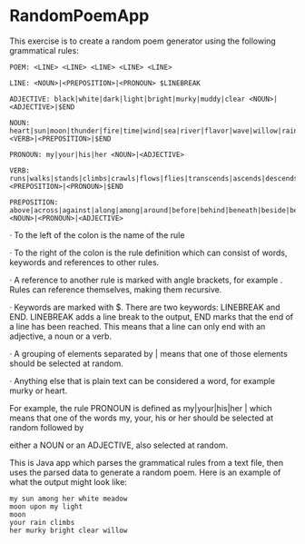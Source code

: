 # RandomPoemApp

This exercise is to create a random poem generator using the following grammatical rules:

``` 
POEM: <LINE> <LINE> <LINE> <LINE> <LINE>

LINE: <NOUN>|<PREPOSITION>|<PRONOUN> $LINEBREAK

ADJECTIVE: black|white|dark|light|bright|murky|muddy|clear <NOUN>|<ADJECTIVE>|$END

NOUN: heart|sun|moon|thunder|fire|time|wind|sea|river|flavor|wave|willow|rain|tree|flower|field|meadow|pasture|harvest|water|father|mother|brother|sister <VERB>|<PREPOSITION>|$END

PRONOUN: my|your|his|her <NOUN>|<ADJECTIVE>

VERB: runs|walks|stands|climbs|crawls|flows|flies|transcends|ascends|descends|sinks <PREPOSITION>|<PRONOUN>|$END

PREPOSITION: above|across|against|along|among|around|before|behind|beneath|beside|between|beyond|during|inside|onto|outside|under|underneath|upon|with|without|through <NOUN>|<PRONOUN>|<ADJECTIVE>
```

· To the left of the colon is the name of the rule

· To the right of the colon is the rule definition which can consist of words, keywords and references to other rules.

· A reference to another rule is marked with angle brackets, for example <NOUN>. Rules can reference themselves, making them recursive.

· Keywords are marked with $. There are two keywords: LINEBREAK and END. LINEBREAK adds a line break to the output, END marks that the end of a line has been reached. This means that a line can only end with an adjective, a noun or a verb.

· A grouping of elements separated by | means that one of those elements should be selected at random.

· Anything else that is plain text can be considered a word, for example murky or heart.

For example, the rule PRONOUN is defined as my|your|his|her <NOUN>|<ADJECTIVE> which means that one of the words my, your, his or her should be selected at random followed by

either a NOUN or an ADJECTIVE, also selected at random.


This is Java app which parses the grammatical rules from a text file, then uses the parsed data to generate a random poem. Here is an example of what the output might look like:

	my sun among her white meadow
	moon upon my light
	moon
	your rain climbs
	her murky bright clear willow
